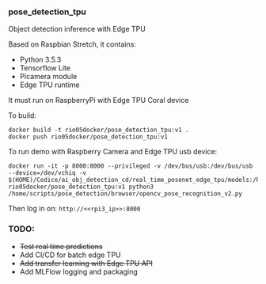### pose_detection_tpu

Object detection inference with Edge TPU

Based on Raspbian Stretch, it contains:

* Python 3.5.3
* Tensorflow Lite
* Picamera module
* Edge TPU runtime

It must run on RaspberryPi with Edge TPU Coral device

To build: 

```console
docker build -t rio05docker/pose_detection_tpu:v1 .
docker push rio05docker/pose_detection_tpu:v1
```

To run demo with Raspberry Camera and Edge TPU usb device:

```console
docker run -it -p 8000:8000 --privileged -v /dev/bus/usb:/dev/bus/usb --device=/dev/vchiq -v $(HOME)/Codice/ai_obj_detection_cd/real_time_posenet_edge_tpu/models:/home/scripts/pose_detection/browser/models rio05docker/pose_detection_tpu:v1 python3 /home/scripts/pose_detection/browser/opencv_pose_recognition_v2.py
```

Then log in on: `http://<<rpi3_ip>>:8000`

### TODO: 
* ~~Test real time predictions~~
* Add CI/CD for batch edge TPU
* ~~Add transfer learning with Edge TPU API~~
* Add MLFlow logging and packaging

